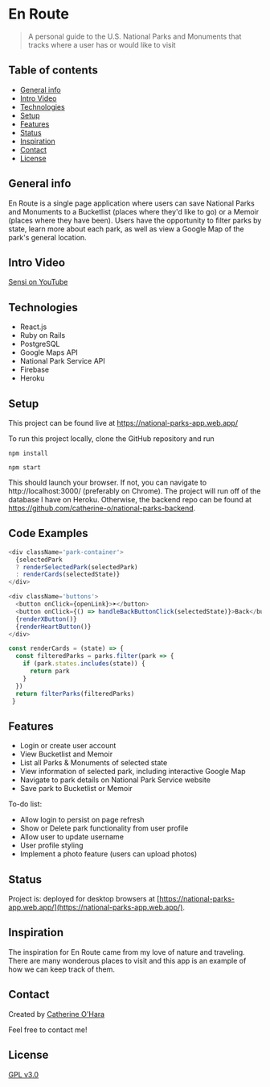 # En Route
> A personal guide to the U.S. National Parks and Monuments that tracks where a user has or would like to visit

## Table of contents
* [General info](#general-info)
* [Intro Video](#intro-video)
* [Technologies](#technologies)
* [Setup](#setup)
* [Features](#features)
* [Status](#status)
* [Inspiration](#inspiration)
* [Contact](#contact)
* [License](#license)

## General info
En Route is a single page application where users can save National Parks and Monuments to a Bucketlist (places where they'd like to go) or a Memoir (places where they have been). Users have the opportunity to filter parks by state, learn more about each park, as well as view a Google Map of the park's general location.

## Intro Video
[Sensi on YouTube](https://www.youtube.com/watch?v=WzjgFscnQqE)

## Technologies
* React.js
* Ruby on Rails
* PostgreSQL
* Google Maps API
* National Park Service API
* Firebase
* Heroku

## Setup
This project can be found live at https://national-parks-app.web.app/

To run this project locally, clone the GitHub repository and run

```
npm install

npm start
```
This should launch your browser. If not, you can navigate to http://localhost:3000/ (preferably on Chrome).
The project will run off of the database I have on Heroku. Otherwise, the backend repo can be found at https://github.com/catherine-o/national-parks-backend. 

## Code Examples
```javascript
<div className='park-container'>
  {selectedPark 
  ? renderSelectedPark(selectedPark)
  : renderCards(selectedState)}
</div>
```

```javascript
<div className='buttons'>
  <button onClick={openLink}>➤</button>
  <button onClick={() => handleBackButtonClick(selectedState)}>Back</button>
  {renderXButton()}
  {renderHeartButton()}
</div>
```

```javascript
const renderCards = (state) => {
  const filteredParks = parks.filter(park => {
    if (park.states.includes(state)) {
      return park
    }
  })
  return filterParks(filteredParks)
 }
```


## Features
* Login or create user account
* View Bucketlist and Memoir
* List all Parks & Monuments of selected state
* View information of selected park, including interactive Google Map
* Navigate to park details on National Park Service website
* Save park to Bucketlist or Memoir


To-do list:
* Allow login to persist on page refresh
* Show or Delete park functionality from user profile
* Allow user to update username
* User profile styling
* Implement a photo feature (users can upload photos)


## Status
Project is: deployed for desktop browsers at [https://national-parks-app.web.app/](https://national-parks-app.web.app/).

## Inspiration
The inspiration for En Route came from my love of nature and traveling. There are many wonderous places to visit and this app is an example of how we can keep track of them.

## Contact
Created by [Catherine O'Hara](www.linkedin.com/in/catherine-o)

Feel free to contact me!

## License
[GPL v3.0](https://github.com/catherine-o/national-parks-frontend/blob/master/LICENSE)

